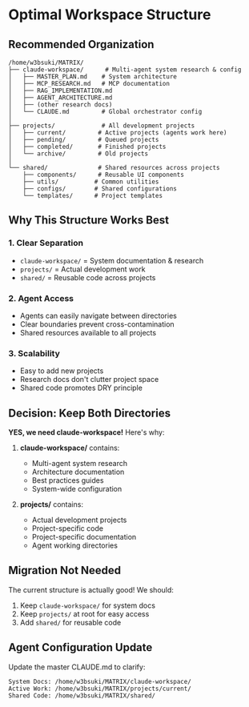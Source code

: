 # Optimal Workspace Structure

## Recommended Organization

```
/home/w3bsuki/MATRIX/
├── claude-workspace/      # Multi-agent system research & config
│   ├── MASTER_PLAN.md    # System architecture
│   ├── MCP_RESEARCH.md   # MCP documentation
│   ├── RAG_IMPLEMENTATION.md
│   ├── AGENT_ARCHITECTURE.md
│   ├── (other research docs)
│   └── CLAUDE.md         # Global orchestrator config
│
├── projects/             # All development projects
│   ├── current/         # Active projects (agents work here)
│   ├── pending/         # Queued projects
│   ├── completed/       # Finished projects
│   └── archive/         # Old projects
│
└── shared/              # Shared resources across projects
    ├── components/      # Reusable UI components
    ├── utils/          # Common utilities
    ├── configs/        # Shared configurations
    └── templates/      # Project templates
```

## Why This Structure Works Best

### 1. **Clear Separation**
- `claude-workspace/` = System documentation & research
- `projects/` = Actual development work
- `shared/` = Reusable code across projects

### 2. **Agent Access**
- Agents can easily navigate between directories
- Clear boundaries prevent cross-contamination
- Shared resources available to all projects

### 3. **Scalability**
- Easy to add new projects
- Research docs don't clutter project space
- Shared code promotes DRY principle

## Decision: Keep Both Directories

**YES, we need claude-workspace!** Here's why:

1. **claude-workspace/** contains:
   - Multi-agent system research
   - Architecture documentation
   - Best practices guides
   - System-wide configuration

2. **projects/** contains:
   - Actual development projects
   - Project-specific code
   - Project-specific documentation
   - Agent working directories

## Migration Not Needed

The current structure is actually good! We should:
1. Keep `claude-workspace/` for system docs
2. Keep `projects/` at root for easy access
3. Add `shared/` for reusable code

## Agent Configuration Update

Update the master CLAUDE.md to clarify:
```
System Docs: /home/w3bsuki/MATRIX/claude-workspace/
Active Work: /home/w3bsuki/MATRIX/projects/current/
Shared Code: /home/w3bsuki/MATRIX/shared/
```